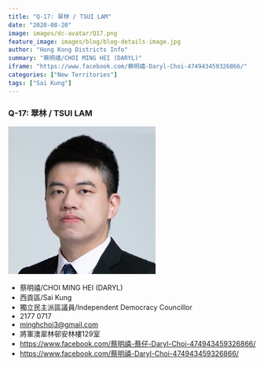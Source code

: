 ```yaml
---
title: "Q-17: 翠林 / TSUI LAM"
date: "2020-08-20"
image: images/dc-avatar/Q17.png
feature_image: images/blog/blog-details-image.jpg
author: "Hong Kong Districts Info"
summary: "蔡明禧/CHOI MING HEI (DARYL)"
iframe: "https://www.facebook.com/蔡明禧-Daryl-Choi-474943459326866/"
categories: ["New Territories"]
tags: ["Sai Kung"]
---
```


### Q-17: 翠林 / TSUI LAM  
![](/images/dc-avatar/Q17.png)  

 - 蔡明禧/CHOI MING HEI (DARYL)  
 - 西貢區/Sai Kung  
 - 獨立民主派區議員/Independent Democracy Councillor  
 - 2177 0717  
 - minghchoi3@gmail.com  
 - 將軍澳翠林邨安林樓129室  
 - https://www.facebook.com/蔡明禧-蔡仔-Daryl-Choi-474943459326866/  
 - https://www.facebook.com/蔡明禧-Daryl-Choi-474943459326866/
